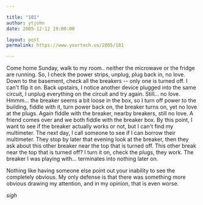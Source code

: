```yaml
---

title: "181"
author: ytjohn
date: 2005-12-12 19:00:00

layout: post
permalink: https://www.yourtech.us/2005/181

---
```

Come home Sunday, walk to my room.. neither the microwave or the fridge are running.  So, I check the power strips, unplug, plug back in, no love.  Down to the basement, check all the breakers -- only one is turned off.  I can't flip it on.  Back upstairs, I notice another device plugged into the same circuit, I unplug everything on the circuit and try again.  Still... no love.  Hmmm... the breaker seems a bit loose in the box, so I turn off power to the building, fiddle with it, turn power back on, the breaker turns on, yet no love at the plugs.  Again fiddle with the breaker, nearby breakers, still no love.  A friend comes over and we both fiddle with the breaker box.  By this point, I want to see if the breaker actually works or not, but I can't find my multimeter.  The next day, I call someone to see if I can borrow their multimeter.  They stop by later that evening look at the breaker, then they ask about this other breaker near the top that is turned off.  This other break near the top that is turned off?  I turn it on, check the plugs, they work.  The breaker I was playing with... terminates into nothing later on.

Nothing like having someone else point out your inability to see the completely obvious.  My only defense is that there was something more obvious drawing my attention, and in my opinion, that is even worse.

<em>sigh</em>

